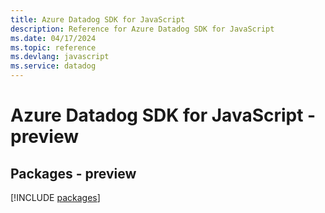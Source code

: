 ```yaml
---
title: Azure Datadog SDK for JavaScript
description: Reference for Azure Datadog SDK for JavaScript
ms.date: 04/17/2024
ms.topic: reference
ms.devlang: javascript
ms.service: datadog
---
```

# Azure Datadog SDK for JavaScript - preview
## Packages - preview
[!INCLUDE [packages](datadog-index.md)]